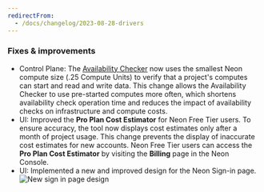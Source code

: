 ```yaml
---
redirectFrom:
  - /docs/changelog/2023-08-28-drivers
---
```


### Fixes & improvements

- Control Plane: The [Availability Checker](/docs/reference/glossary#availability-checker) now uses the smallest Neon compute size (.25 Compute Units) to verify that a project's computes can start and read and write data. This change allows the Availability Checker to use pre-started computes more often, which shortens availability check operation time and reduces the impact of availability checks on infrastructure and compute costs.
- UI: Improved the **Pro Plan Cost Estimator** for Neon Free Tier users. To ensure accuracy, the tool now displays cost estimates only after a month of project usage. This change prevents the display of inaccurate cost estimates for new accounts. Neon Free Tier users can access the **Pro Plan Cost Estimator** by visiting the **Billing** page in the Neon Console.
- UI: Implemented a new and improved design for the Neon Sign-in page.
  ![New sign in page design](/docs/changelog/sign_in_page.png)
